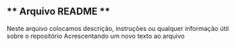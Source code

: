 ## ** Arquivo README **
Neste arquivo colocamos descrição, instruções ou qualquer informação útil sobre o repositório
Acrescentando um novo texto ao arquivo